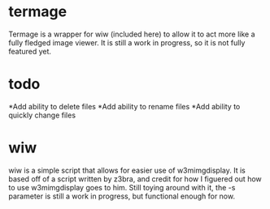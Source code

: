 termage
=======

Termage is a wrapper for wiw (included here) to allow it to act more like a fully fledged image viewer. It is still a work in progress, so it is not fully featured yet.

todo
=====
*Add ability to delete files
*Add ability to rename files
*Add ability to quickly change files

wiw
=======
wiw is a simple script that allows for easier use of w3mimgdisplay. It is based off of a script written by z3bra, and credit for how I figuered out how to use w3mimgdisplay goes to him. Still toying around with it, the -s parameter is still a work in progress, but functional enough for now.

